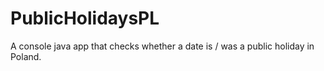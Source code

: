 PublicHolidaysPL
================

A console java app that checks whether a date is / was a public holiday in Poland.
